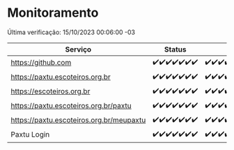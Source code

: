 # Monitoramento

Última verificação: 15/10/2023 00:06:00 -03

|Serviço|Status|Últimas 24h|
|---|---|---|
|https://github.com|<span title="2023-10-08: OK=24">✔️</span><span title="2023-10-09: OK=24">✔️</span><span title="2023-10-10: OK=24">✔️</span><span title="2023-10-11: OK=24">✔️</span><span title="2023-10-12: OK=24">✔️</span><span title="2023-10-13: OK=24">✔️</span><span title="2023-10-14: OK=3">✔️</span>|<span title="14/10/2023 00:06:00 -03 : 200">✔️</span><span title="14/10/2023 01:07:00 -03 : 200">✔️</span><span title="14/10/2023 02:04:00 -03 : 200">✔️</span><span title="14/10/2023 03:07:00 -03 : 200">✔️</span><span title="14/10/2023 04:03:00 -03 : 200">✔️</span><span title="14/10/2023 05:07:00 -03 : 200">✔️</span><span title="14/10/2023 06:03:00 -03 : 200">✔️</span><span title="14/10/2023 07:03:00 -03 : 200">✔️</span><span title="14/10/2023 08:03:00 -03 : 200">✔️</span><span title="14/10/2023 09:09:00 -03 : 200">✔️</span><span title="14/10/2023 10:04:00 -03 : 200">✔️</span><span title="14/10/2023 11:03:00 -03 : 200">✔️</span><span title="14/10/2023 12:04:00 -03 : 200">✔️</span><span title="14/10/2023 13:06:00 -03 : 200">✔️</span><span title="14/10/2023 14:03:00 -03 : 200">✔️</span><span title="14/10/2023 15:07:00 -03 : 200">✔️</span><span title="14/10/2023 16:02:00 -03 : 200">✔️</span><span title="14/10/2023 17:04:00 -03 : 200">✔️</span><span title="14/10/2023 18:03:00 -03 : 200">✔️</span><span title="14/10/2023 19:03:00 -03 : 200">✔️</span><span title="14/10/2023 20:03:00 -03 : 200">✔️</span><span title="14/10/2023 21:31:00 -03 : 200">✔️</span><span title="14/10/2023 22:45:00 -03 : 200">✔️</span><span title="14/10/2023 23:17:00 -03 : 200">✔️</span><span title="15/10/2023 00:06:00 -03 : 200">✔️</span>|
|https://paxtu.escoteiros.org.br|<span title="2023-10-08: OK=24">✔️</span><span title="2023-10-09: OK=24">✔️</span><span title="2023-10-10: OK=24">✔️</span><span title="2023-10-11: OK=24">✔️</span><span title="2023-10-12: OK=24">✔️</span><span title="2023-10-13: OK=24">✔️</span><span title="2023-10-14: OK=3">✔️</span>|<span title="14/10/2023 00:06:00 -03 : 200">✔️</span><span title="14/10/2023 01:07:00 -03 : 200">✔️</span><span title="14/10/2023 02:04:00 -03 : 200">✔️</span><span title="14/10/2023 03:07:00 -03 : 200">✔️</span><span title="14/10/2023 04:03:00 -03 : 200">✔️</span><span title="14/10/2023 05:07:00 -03 : 200">✔️</span><span title="14/10/2023 06:03:00 -03 : 200">✔️</span><span title="14/10/2023 07:03:00 -03 : 200">✔️</span><span title="14/10/2023 08:03:00 -03 : 200">✔️</span><span title="14/10/2023 09:09:00 -03 : 200">✔️</span><span title="14/10/2023 10:04:00 -03 : 200">✔️</span><span title="14/10/2023 11:03:00 -03 : 200">✔️</span><span title="14/10/2023 12:04:00 -03 : 200">✔️</span><span title="14/10/2023 13:06:00 -03 : 200">✔️</span><span title="14/10/2023 14:03:00 -03 : 200">✔️</span><span title="14/10/2023 15:07:00 -03 : 200">✔️</span><span title="14/10/2023 16:02:00 -03 : 200">✔️</span><span title="14/10/2023 17:04:00 -03 : 200">✔️</span><span title="14/10/2023 18:03:00 -03 : 200">✔️</span><span title="14/10/2023 19:03:00 -03 : 200">✔️</span><span title="14/10/2023 20:03:00 -03 : 200">✔️</span><span title="14/10/2023 21:31:00 -03 : 200">✔️</span><span title="14/10/2023 22:45:00 -03 : 200">✔️</span><span title="14/10/2023 23:17:00 -03 : 200">✔️</span><span title="15/10/2023 00:06:00 -03 : 200">✔️</span>|
|https://escoteiros.org.br|<span title="2023-10-08: OK=24">✔️</span><span title="2023-10-09: OK=24">✔️</span><span title="2023-10-10: OK=24">✔️</span><span title="2023-10-11: OK=24">✔️</span><span title="2023-10-12: OK=24">✔️</span><span title="2023-10-13: OK=24">✔️</span><span title="2023-10-14: OK=3">✔️</span>|<span title="14/10/2023 00:06:00 -03 : 200">✔️</span><span title="14/10/2023 01:07:00 -03 : 200">✔️</span><span title="14/10/2023 02:04:00 -03 : 200">✔️</span><span title="14/10/2023 03:07:00 -03 : 200">✔️</span><span title="14/10/2023 04:03:00 -03 : 200">✔️</span><span title="14/10/2023 05:07:00 -03 : 200">✔️</span><span title="14/10/2023 06:03:00 -03 : 200">✔️</span><span title="14/10/2023 07:03:00 -03 : 200">✔️</span><span title="14/10/2023 08:03:00 -03 : 200">✔️</span><span title="14/10/2023 09:09:00 -03 : 200">✔️</span><span title="14/10/2023 10:04:00 -03 : 200">✔️</span><span title="14/10/2023 11:03:00 -03 : 200">✔️</span><span title="14/10/2023 12:04:00 -03 : 200">✔️</span><span title="14/10/2023 13:06:00 -03 : 200">✔️</span><span title="14/10/2023 14:03:00 -03 : 200">✔️</span><span title="14/10/2023 15:07:00 -03 : 200">✔️</span><span title="14/10/2023 16:02:00 -03 : 200">✔️</span><span title="14/10/2023 17:04:00 -03 : 200">✔️</span><span title="14/10/2023 18:03:00 -03 : 200">✔️</span><span title="14/10/2023 19:03:00 -03 : 200">✔️</span><span title="14/10/2023 20:03:00 -03 : 200">✔️</span><span title="14/10/2023 21:31:00 -03 : 200">✔️</span><span title="14/10/2023 22:45:00 -03 : 200">✔️</span><span title="14/10/2023 23:17:00 -03 : 200">✔️</span><span title="15/10/2023 00:06:00 -03 : 200">✔️</span>|
|https://paxtu.escoteiros.org.br/paxtu|<span title="2023-10-08: OK=24">✔️</span><span title="2023-10-09: OK=24">✔️</span><span title="2023-10-10: OK=24">✔️</span><span title="2023-10-11: OK=24">✔️</span><span title="2023-10-12: OK=24">✔️</span><span title="2023-10-13: OK=24">✔️</span><span title="2023-10-14: OK=3">✔️</span>|<span title="14/10/2023 00:06:00 -03 : 200">✔️</span><span title="14/10/2023 01:07:00 -03 : 200">✔️</span><span title="14/10/2023 02:04:00 -03 : 200">✔️</span><span title="14/10/2023 03:07:00 -03 : 200">✔️</span><span title="14/10/2023 04:03:00 -03 : 200">✔️</span><span title="14/10/2023 05:07:00 -03 : 200">✔️</span><span title="14/10/2023 06:04:00 -03 : 200">✔️</span><span title="14/10/2023 07:03:00 -03 : 200">✔️</span><span title="14/10/2023 08:03:00 -03 : 200">✔️</span><span title="14/10/2023 09:09:00 -03 : 200">✔️</span><span title="14/10/2023 10:04:00 -03 : 200">✔️</span><span title="14/10/2023 11:03:00 -03 : 200">✔️</span><span title="14/10/2023 12:04:00 -03 : 200">✔️</span><span title="14/10/2023 13:06:00 -03 : 200">✔️</span><span title="14/10/2023 14:03:00 -03 : 200">✔️</span><span title="14/10/2023 15:07:00 -03 : 200">✔️</span><span title="14/10/2023 16:02:00 -03 : 200">✔️</span><span title="14/10/2023 17:04:00 -03 : 200">✔️</span><span title="14/10/2023 18:03:00 -03 : 200">✔️</span><span title="14/10/2023 19:03:00 -03 : 200">✔️</span><span title="14/10/2023 20:03:00 -03 : 200">✔️</span><span title="14/10/2023 21:31:00 -03 : 200">✔️</span><span title="14/10/2023 22:45:00 -03 : 200">✔️</span><span title="14/10/2023 23:17:00 -03 : 200">✔️</span><span title="15/10/2023 00:06:00 -03 : 200">✔️</span>|
|https://paxtu.escoteiros.org.br/meupaxtu|<span title="2023-10-08: OK=24">✔️</span><span title="2023-10-09: OK=24">✔️</span><span title="2023-10-10: OK=24">✔️</span><span title="2023-10-11: OK=24">✔️</span><span title="2023-10-12: OK=24">✔️</span><span title="2023-10-13: OK=24">✔️</span><span title="2023-10-14: OK=3">✔️</span>|<span title="14/10/2023 00:06:00 -03 : 200">✔️</span><span title="14/10/2023 01:07:00 -03 : 200">✔️</span><span title="14/10/2023 02:04:00 -03 : 200">✔️</span><span title="14/10/2023 03:07:00 -03 : 200">✔️</span><span title="14/10/2023 04:03:00 -03 : 200">✔️</span><span title="14/10/2023 05:07:00 -03 : 200">✔️</span><span title="14/10/2023 06:04:00 -03 : 200">✔️</span><span title="14/10/2023 07:03:00 -03 : 200">✔️</span><span title="14/10/2023 08:03:00 -03 : 200">✔️</span><span title="14/10/2023 09:09:00 -03 : 200">✔️</span><span title="14/10/2023 10:04:00 -03 : 200">✔️</span><span title="14/10/2023 11:03:00 -03 : 200">✔️</span><span title="14/10/2023 12:04:00 -03 : 200">✔️</span><span title="14/10/2023 13:06:00 -03 : 200">✔️</span><span title="14/10/2023 14:03:00 -03 : 200">✔️</span><span title="14/10/2023 15:07:00 -03 : 200">✔️</span><span title="14/10/2023 16:02:00 -03 : 200">✔️</span><span title="14/10/2023 17:04:00 -03 : 200">✔️</span><span title="14/10/2023 18:03:00 -03 : 200">✔️</span><span title="14/10/2023 19:03:00 -03 : 200">✔️</span><span title="14/10/2023 20:03:00 -03 : 200">✔️</span><span title="14/10/2023 21:31:00 -03 : 200">✔️</span><span title="14/10/2023 22:45:00 -03 : 200">✔️</span><span title="14/10/2023 23:17:00 -03 : 200">✔️</span><span title="15/10/2023 00:06:00 -03 : 200">✔️</span>|
|Paxtu Login|<span title="2023-10-08: OK=24">✔️</span><span title="2023-10-09: OK=24">✔️</span><span title="2023-10-10: OK=24">✔️</span><span title="2023-10-11: OK=24">✔️</span><span title="2023-10-12: OK=24">✔️</span><span title="2023-10-13: OK=24">✔️</span><span title="2023-10-14: OK=3">✔️</span>|<span title="14/10/2023 00:06:00 -03 : 200">✔️</span><span title="14/10/2023 01:07:00 -03 : 200">✔️</span><span title="14/10/2023 02:04:00 -03 : 200">✔️</span><span title="14/10/2023 03:07:00 -03 : 200">✔️</span><span title="14/10/2023 04:03:00 -03 : 200">✔️</span><span title="14/10/2023 05:07:00 -03 : 200">✔️</span><span title="14/10/2023 06:04:00 -03 : 200">✔️</span><span title="14/10/2023 07:03:00 -03 : 200">✔️</span><span title="14/10/2023 08:03:00 -03 : 200">✔️</span><span title="14/10/2023 09:09:00 -03 : 200">✔️</span><span title="14/10/2023 10:04:00 -03 : 200">✔️</span><span title="14/10/2023 11:03:00 -03 : 200">✔️</span><span title="14/10/2023 12:04:00 -03 : 200">✔️</span><span title="14/10/2023 13:06:00 -03 : 200">✔️</span><span title="14/10/2023 14:03:00 -03 : 200">✔️</span><span title="14/10/2023 15:07:00 -03 : 200">✔️</span><span title="14/10/2023 16:02:00 -03 : 200">✔️</span><span title="14/10/2023 17:04:00 -03 : 200">✔️</span><span title="14/10/2023 18:03:00 -03 : 200">✔️</span><span title="14/10/2023 19:03:00 -03 : 200">✔️</span><span title="14/10/2023 20:03:00 -03 : 200">✔️</span><span title="14/10/2023 21:31:00 -03 : 200">✔️</span><span title="14/10/2023 22:45:00 -03 : 200">✔️</span><span title="14/10/2023 23:17:00 -03 : 200">✔️</span><span title="15/10/2023 00:06:00 -03 : 200">✔️</span>|
